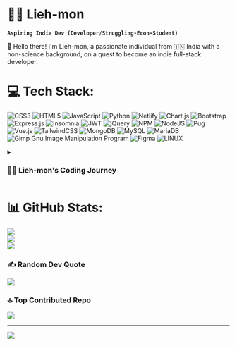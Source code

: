 <!-- ### Hi there 👋

<!--
**Lieh-mon/Lieh-mon** is a ✨ _special_ ✨ repository because its `README.md` (this file) appears on your GitHub profile.

Here are some ideas to get you started:

- 🔭 I’m currently working on ...
- 🌱 I’m currently learning ...
- 👯 I’m looking to collaborate on ...
- 🤔 I’m looking for help with ...
- 💬 Ask me about ...
- 📫 How to reach me: ...
- 😄 Pronouns: ...
- ⚡ Fun fact: ...
-->
# 🐱‍💻 Lieh-mon

**`Aspiring Indie Dev (Developer/Struggling-Econ-Student)`**

👋 Hello there! I'm Lieh-mon, a passionate individual from 🇮🇳 India with a non-science background, on a quest to become an indie full-stack developer.

# 💻 Tech Stack:
![CSS3](https://img.shields.io/badge/css3-%231572B6.svg?style=for-the-badge&logo=css3&logoColor=white) ![HTML5](https://img.shields.io/badge/html5-%23E34F26.svg?style=for-the-badge&logo=html5&logoColor=white) ![JavaScript](https://img.shields.io/badge/javascript-%23323330.svg?style=for-the-badge&logo=javascript&logoColor=%23F7DF1E) ![Python](https://img.shields.io/badge/python-3670A0?style=for-the-badge&logo=python&logoColor=ffdd54) ![Netlify](https://img.shields.io/badge/netlify-%23000000.svg?style=for-the-badge&logo=netlify&logoColor=#00C7B7) ![Chart.js](https://img.shields.io/badge/chart.js-F5788D.svg?style=for-the-badge&logo=chart.js&logoColor=white) ![Bootstrap](https://img.shields.io/badge/bootstrap-%23563D7C.svg?style=for-the-badge&logo=bootstrap&logoColor=white) ![Express.js](https://img.shields.io/badge/express.js-%23404d59.svg?style=for-the-badge&logo=express&logoColor=%2361DAFB) ![Insomnia](https://img.shields.io/badge/Insomnia-black?style=for-the-badge&logo=insomnia&logoColor=5849BE) ![JWT](https://img.shields.io/badge/JWT-black?style=for-the-badge&logo=JSON%20web%20tokens) ![jQuery](https://img.shields.io/badge/jquery-%230769AD.svg?style=for-the-badge&logo=jquery&logoColor=white) ![NPM](https://img.shields.io/badge/NPM-%23000000.svg?style=for-the-badge&logo=npm&logoColor=white) ![NodeJS](https://img.shields.io/badge/node.js-6DA55F?style=for-the-badge&logo=node.js&logoColor=white) ![Pug](https://img.shields.io/badge/Pug-FFF?style=for-the-badge&logo=pug&logoColor=A86454) ![Vue.js](https://img.shields.io/badge/vuejs-%2335495e.svg?style=for-the-badge&logo=vuedotjs&logoColor=%234FC08D) ![TailwindCSS](https://img.shields.io/badge/tailwindcss-%2338B2AC.svg?style=for-the-badge&logo=tailwind-css&logoColor=white) ![MongoDB](https://img.shields.io/badge/MongoDB-%234ea94b.svg?style=for-the-badge&logo=mongodb&logoColor=white) ![MySQL](https://img.shields.io/badge/mysql-%2300f.svg?style=for-the-badge&logo=mysql&logoColor=white) ![MariaDB](https://img.shields.io/badge/MariaDB-003545?style=for-the-badge&logo=mariadb&logoColor=white) ![Gimp Gnu Image Manipulation Program](https://img.shields.io/badge/Gimp-657D8B?style=for-the-badge&logo=gimp&logoColor=FFFFFF) 	![Figma](https://img.shields.io/badge/figma-%23F24E1E.svg?style=for-the-badge&logo=figma&logoColor=white) ![LINUX](https://img.shields.io/badge/Linux-FCC624?style=for-the-badge&logo=linux&logoColor=black)

<details>
 <summary><h3>👨‍💻 Lieh-mon's Coding Journey</h3></summary>
    My coding journey began relatively late—I embarked on this exciting path right after high school.

🚀 Despite starting later than some, I'm determined to make the most of every opportunity to grow and excel in the world of coding. Admittedly, it hasn't always been easy. As a self-proclaimed slow learner, I faced challenges in grasping certain concepts and struggled with some mathematical aspects of programming. However, my unwavering dedication has allowed me to overcome these obstacles and continue my journey of learning and improvement.

💡 My biggest goal behind loving to become a developer is to build web apps for my people. I aim to create platforms that cater to the needs and aspirations of the local community. Additionally, I have a vision of creating a local site akin to Netflix, showcasing native movies and promoting the rich culture and talent of my people. Achieving this dream is no small feat; it's a challenge that fuels my determination. It's easy to say, but the journey to bring it to life requires dedication, innovation, and relentless effort. Yet, it's precisely this challenge that makes the goal all the more exhilarating. By transforming this vision into reality, I strive to captivate and empower individuals, bridging the gap between technology and our community's aspirations. Together, let's embark on this exciting adventure, turning words into action, and opening doors to a world of endless possibilities.

🎨 I believe that being a self-taught developer brings its own unique perspective to the table. It fuels my creativity and drive to build projects from scratch, designing innovative solutions to real-world challenges.

🌟 Join me as I traverse this inspiring journey, embracing the wonders of coding and shaping the digital landscape. Together, let's push boundaries, overcome obstacles, and celebrate the triumphs of being an indie full-stack developer from a non-science background. I may have started late and faced some difficulties, but I'm determined to keep learning and growing."

Feel free to customize the text to reflect your own aspirations and vision. Best of luck in your pursuit of becoming a developer and making a positive impact on your community!
</details>


# 📊 GitHub Stats:
![](https://github-readme-stats.vercel.app/api?username=Lieh-mon&theme=vue-dark&hide_border=false&include_all_commits=false&count_private=false)<br/>
![](https://github-readme-streak-stats.herokuapp.com/?user=Lieh-mon&theme=vue-dark&hide_border=false)<br/>
![](https://github-readme-stats.vercel.app/api/top-langs/?username=Lieh-mon&theme=vue-dark&hide_border=false&include_all_commits=false&count_private=false&layout=compact)

### ✍️ Random Dev Quote
![](https://quotes-github-readme.vercel.app/api?type=horizontal&theme=tokyonight)

### 🔝 Top Contributed Repo
![](https://github-contributor-stats.vercel.app/api?username=Lieh-mon&limit=5&theme=tokyonight&combine_all_yearly_contributions=true)

<!-- ### 😂 Random Dev Meme
<img src="https://rm.up.railway.app/" width="512px"/> -->

---
[![](https://visitcount.itsvg.in/api?id=Lieh-mon&icon=2&color=8)](https://visitcount.itsvg.in)

<!-- Proudly created with GPRM ( https://gprm.itsvg.in ) -->
